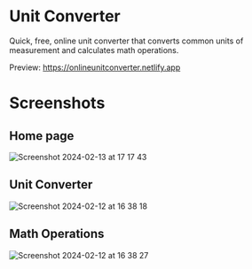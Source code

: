 # Unit Converter

Quick, free, online unit converter that converts common units of measurement and calculates math operations.

Preview: https://onlineunitconverter.netlify.app

# Screenshots
## Home page
![Screenshot 2024-02-13 at 17 17 43](https://github.com/yigitsr/Unit-converter/assets/55548182/32b245a9-0dc0-4fdb-a528-f761a972667d)

## Unit Converter
![Screenshot 2024-02-12 at 16 38 18](https://github.com/yigitsr/Unit-converter/assets/55548182/00aa0242-7b51-4da2-b84a-50f6c9983f37)

## Math Operations
![Screenshot 2024-02-12 at 16 38 27](https://github.com/yigitsr/Unit-converter/assets/55548182/dda7b7af-752a-40f3-b0f2-ec8e006b7fdd)
